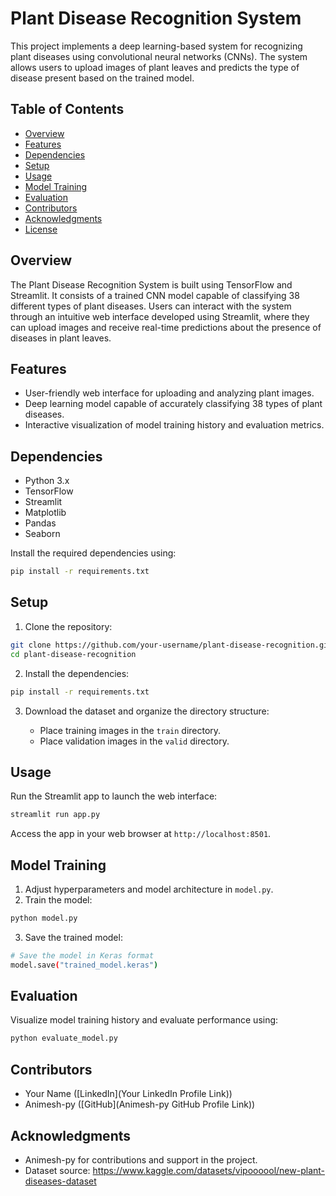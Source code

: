# Plant Disease Recognition System

This project implements a deep learning-based system for recognizing plant diseases using convolutional neural networks (CNNs). The system allows users to upload images of plant leaves and predicts the type of disease present based on the trained model.

## Table of Contents

- [Overview](#overview)
- [Features](#features)
- [Dependencies](#dependencies)
- [Setup](#setup)
- [Usage](#usage)
- [Model Training](#model-training)
- [Evaluation](#evaluation)
- [Contributors](#contributors)
- [Acknowledgments](#acknowledgments)
- [License](#license)

## Overview

The Plant Disease Recognition System is built using TensorFlow and Streamlit. It consists of a trained CNN model capable of classifying 38 different types of plant diseases. Users can interact with the system through an intuitive web interface developed using Streamlit, where they can upload images and receive real-time predictions about the presence of diseases in plant leaves.

## Features

- User-friendly web interface for uploading and analyzing plant images.
- Deep learning model capable of accurately classifying 38 types of plant diseases.
- Interactive visualization of model training history and evaluation metrics.

## Dependencies

- Python 3.x
- TensorFlow
- Streamlit
- Matplotlib
- Pandas
- Seaborn

Install the required dependencies using:

```bash
pip install -r requirements.txt
```

## Setup

1. Clone the repository:

```bash
git clone https://github.com/your-username/plant-disease-recognition.git
cd plant-disease-recognition
```

2. Install the dependencies:

```bash
pip install -r requirements.txt
```

3. Download the dataset and organize the directory structure:

   - Place training images in the `train` directory.
   - Place validation images in the `valid` directory.

## Usage

Run the Streamlit app to launch the web interface:

```bash
streamlit run app.py
```

Access the app in your web browser at `http://localhost:8501`.

## Model Training

1. Adjust hyperparameters and model architecture in `model.py`.
2. Train the model:

```bash
python model.py
```

3. Save the trained model:

```bash
# Save the model in Keras format
model.save("trained_model.keras")
```

## Evaluation

Visualize model training history and evaluate performance using:

```bash
python evaluate_model.py
```

## Contributors

- Your Name ([LinkedIn](Your LinkedIn Profile Link))
- Animesh-py ([GitHub](Animesh-py GitHub Profile Link))

## Acknowledgments

- Animesh-py for contributions and support in the project.
- Dataset source: https://www.kaggle.com/datasets/vipoooool/new-plant-diseases-dataset
